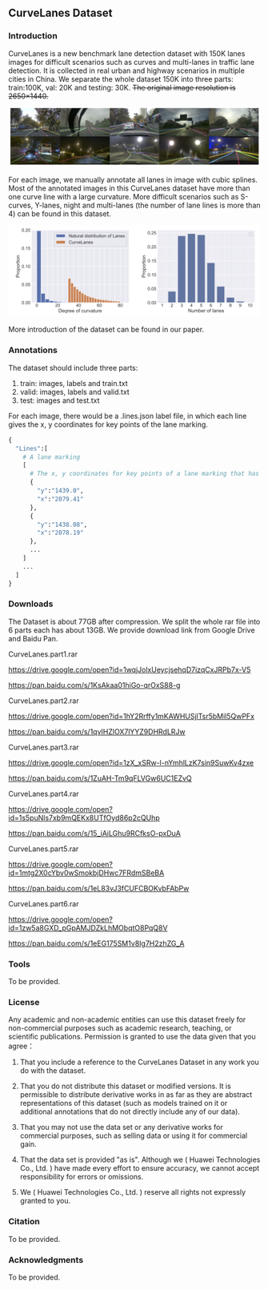 ## CurveLanes Dataset



### Introduction

CurveLanes is a new benchmark lane detection dataset with 150K lanes images for difficult scenarios such as curves and multi-lanes in traffic lane detection. It is collected in real urban and highway scenarios in multiple cities in China. We separate the whole dataset 150K into three parts: train:100K, val: 20K and testing: 30K. ~~The original image resolution is 2650×1440.~~

 ![Examples of the CurveLanes. More difficult scenarios such as S-curves, Y-lanes can be found in CurveLanes](CurveLanes.png)



For each image, we manually annotate all lanes in image with cubic splines. Most of the annotated images in this CurveLanes dataset have more than one curve line with a large curvature. More difficult scenarios such as S-curves, Y-lanes, night and multi-lanes (the number of lane lines is more than 4) can be found in this dataset. 

![proportion](proportion.png)

More introduction of the dataset can be found in our paper.

### Annotations

The dataset should include three parts: 

1. train: images, labels and train.txt
2. valid: images, labels and valid.txt
3. test:  images and test.txt

For each image, there would be a .lines.json label file, in which each line gives the x, y coordinates for key points of the lane marking.

```python 
{
  "Lines":[
    # A lane marking
    [
      # The x, y coordinates for key points of a lane marking that has at least two key points.
      {
        "y":"1439.0",
        "x":"2079.41"
      },
      {
        "y":"1438.08",
        "x":"2078.19"
      },
      ...
    ]
    ...
  ]
}
```



### Downloads

The Dataset is about 77GB after compression.  We split the whole rar file into 6 parts each has about 13GB. We provide download link from Google Drive and Baidu Pan. 

CurveLanes.part1.rar

https://drive.google.com/open?id=1wqjJolxUeycjsehqD7izqCxJRPb7x-V5

https://pan.baidu.com/s/1KsAkaa01hiGo-qrOxS88-g

CurveLanes.part2.rar

https://drive.google.com/open?id=1hY2Rrffy1mKAWHUSjlTsr5bMil5QwPFx

https://pan.baidu.com/s/1qvIHZlOX7lYYZ9DHRdLRJw

CurveLanes.part3.rar

https://drive.google.com/open?id=1zX_xSRw-l-nYmhlLzK7sin9SuwKv4zxe

https://pan.baidu.com/s/1ZuAH-Tm9qFLVGw6UC1EZvQ

CurveLanes.part4.rar

https://drive.google.com/open?id=1s5puNls7xb9mQEKx8UTfOyd86p2cQUhp

https://pan.baidu.com/s/15_iAiLGhu9RCfksO-pxDuA

CurveLanes.part5.rar

https://drive.google.com/open?id=1mtg2X0cYbv0wSmokbjDHwc7FRdmSBeBA

https://pan.baidu.com/s/1eL83vJ3fCUFCBOKvbFAbPw

CurveLanes.part6.rar

https://drive.google.com/open?id=1zw5a8GXD_pGpAMJDZkLhMObqtO8PqQ8V

https://pan.baidu.com/s/1eEG175SM1v8Ig7H2zhZG_A

### Tools

To be provided.

### License

Any academic and non-academic entities can use this dataset freely for non-commercial purposes such as academic research, teaching, or scientific publications. Permission is granted to use the data given that you agree：

1. That you include a reference to the CurveLanes Dataset in any work you do with the dataset.

2. That you do not distribute this dataset or modified versions. It is permissible to distribute derivative works in as far as they are abstract representations of this dataset (such as models trained on it or additional annotations that do not directly include any of our data).

3. That you may not use the data set or any derivative works for commercial purposes, such as selling data or using it for commercial gain.

4. That the data set is provided "as is". Although we ( Huawei Technologies Co., Ltd. ) have made every effort to ensure accuracy, we cannot accept responsibility for errors or omissions.

5. We ( Huawei Technologies Co., Ltd. )  reserve all rights not expressly granted to you.

   

### Citation

To be provided.

### Acknowledgments

 To be provided.
